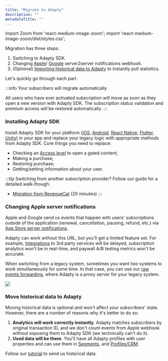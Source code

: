 ```yaml
---
title: "Migrate to Adapty"
description: ""
metadataTitle: ""
---
```


import Zoom from 'react-medium-image-zoom';
import 'react-medium-image-zoom/dist/styles.css';

Migration has three steps:

1. Switching to Adapty SDK.
2. Changing [Apple](enable-app-store-server-notifications)/ [Google](enable-real-time-developer-notifications-rtdn) server2server notifications webhook.
3. (Optional) [Importing historical data to Adapty](importing-historical-data-to-adapty) to instantly pull statistics.

Let's quickly go through each part.

:::info
Your subscribers will migrate automatically

All users who have ever activated subscription will move as soon as they open a new version with Adapty SDK. The subscription status validation and premium access will be restored automatically.
:::

### Installing Adapty SDK

Install Adapty SDK for your platform ([iOS](sdk-installation-ios), [Android](sdk-installation-android), [React Native](sdk-installation-reactnative), [Flutter](sdk-installation-flutter), [Unity](sdk-installation-unity)) in your app and replace your legacy logic with appropriate methods from Adapty SDK. Core things you need to replace:

- Checking an [Access level](access-level) to open a gated content;
- Making a purchase;
- Restoring purchase;
- Getting/setting information about your user.

:::tip
Switching from another subscription provider? Follow our guide for a detailed walk-though:

 - [Migration from RevenueCat](migration-from-revenuecat) (20 minutes)
 :::

### Changing Apple server notifications

Apple and Google send us events that happen with users' subscriptions outside of the application (renewal, cancellation, pausing, refund, etc.) via [App Store server notifications](enable-app-store-server-notifications). 

Adapty can work without this URL, but you'll get a limited feature set. For example, [Integrations](events) to 3rd party services will be delayed, subscription analytics won't be in real-time, and paywall A/B testing metrics won't be accurate. 

When switching from a legacy system, sometimes you want two systems to work simultaneously for some time. In that case, you can use our [raw events forwarding](enable-app-store-server-notifications#raw-events-forwarding), where Adapty is a proxy server for your legacy system.


<Zoom>
  <img src={require('./img/c7d4fd0-Seamless_migrat_a.webp').default}
  style={{
    border: '1px solid #727272', /* border width and color */
    width: '700px', /* image width */
    display: 'block', /* for alignment */
    margin: '0 auto' /* center alignment */
  }}
/>
</Zoom>





### Move historical data to Adapty

Moving historical data is optional and won't affect your subscribers' state. However, there are a number of reasons why it's better to do so:

1. **Analytics will work correctly instantly**. Adapty matches subscribers by original transaction ID, and we don't count events from Apple webhook without exposing them to Adapty SDK (we technically can't do it).
2. **Used data will be there**. You'll have all Adapty profiles with user properties and can use them in [Segments](segments), and [Profiles/CRM](profiles-crm). 

Follow our [tutorial](importing-historical-data-to-adapty) to send us historical data.